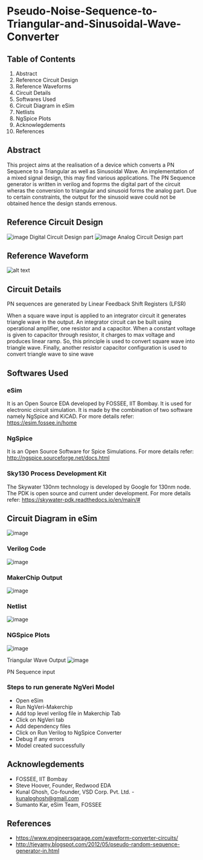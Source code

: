 # Pseudo-Noise-Sequence-to-Triangular-and-Sinusoidal-Wave-Converter
## Table of Contents
1. Abstract 
2. Reference Circuit Design
3. Reference Waveforms
4. Circuit Details
5. Softwares Used
6. Circuit Diagram in eSim
7. Netlists
8. NgSpice Plots
9. Acknowlegdements
10. References
##  Abstract
This project aims at the realisation of a device which converts a PN Sequence to a Triangular as well as Sinusoidal Wave. An implementation of a mixed signal design, this may find various applications. The PN Sequence generator is written in verilog and foprms the digital part of the circuit wheras the conversion to triangular and sinusoid forms the analog part. Due to certain constraints, the output for the sinusoid wave could not be obtained hence the design stands errenous.
## Reference Circuit Design
![image](https://user-images.githubusercontent.com/67062356/194713623-ecf67077-c2d1-4375-8712-71fecaea58f2.png)
Digital Circuit Design part
![image](https://user-images.githubusercontent.com/67062356/194713644-b55bddd1-6d21-4c40-a66a-5605b8f0f4e7.png)
Analog Circuit Design part
## Reference Waveform
![alt text](https://user-images.githubusercontent.com/67062356/194713703-96e84045-1c3e-4be2-8ecd-29b54bb35e35.png)

## Circuit Details
PN sequences are generated by Linear Feedback Shift Registers (LFSR)

When a square wave input is applied to an integrator circuit it generates triangle wave in the output. An integrator circuit can be built using operational amplifier, one resistor and a capacitor. When a constant voltage is given to capacitor through resistor, it charges to max voltage and produces linear ramp. So, this principle is used to convert square wave into triangle wave. Finally, another resistor capacitor configuration is used to convert triangle wave to sine wave
## Softwares Used
### eSim
It is an Open Source EDA developed by FOSSEE, IIT Bombay. It is used for electronic circuit simulation. It is made by the combination of two software namely NgSpice and KiCAD.
For more details refer:
https://esim.fossee.in/home

### NgSpice
It is an Open Source Software for Spice Simulations. For more details refer:
http://ngspice.sourceforge.net/docs.html

### Sky130 Process Development Kit
The Skywater 130nm technology is developed by Google for 130nm node. The PDK is open source and current under development.
For more details refer:
https://skywater-pdk.readthedocs.io/en/main/#
## Circuit Diagram in eSim
![image](https://user-images.githubusercontent.com/67062356/194713981-c4075dd3-745a-4a6f-b0c2-770409b8bb9b.png)

### Verilog Code
![image](https://user-images.githubusercontent.com/67062356/194714127-270a2025-8f15-40fd-babe-b0df42129650.png)

### MakerChip Output
![image](https://user-images.githubusercontent.com/67062356/194714163-9c70828b-7646-4696-b768-dd03ac7e0ea1.png)

### Netlist
![image](https://user-images.githubusercontent.com/67062356/194714192-03556dbb-87f4-4439-8434-246879264ae3.png)

### NGSpice Plots
![image](https://user-images.githubusercontent.com/67062356/194714497-2709d933-ad76-464d-8e6b-1522d25e8f75.png)

Triangular Wave Output
![image](https://user-images.githubusercontent.com/67062356/194714527-2b2383e5-5def-43ad-962b-69f942be29ea.png)

PN Sequence input
### Steps to run generate NgVeri Model
+ Open eSim
+ Run NgVeri-Makerchip
+ Add top level verilog file in Makerchip Tab
+ Click on NgVeri tab
+ Add dependency files
+ Click on Run Verilog to NgSpice Converter
+ Debug if any errors
+ Model created successfully
## Acknowlegdements
+ FOSSEE, IIT Bombay
+ Steve Hoover, Founder, Redwood EDA
+ Kunal Ghosh, Co-founder, VSD Corp. Pvt. Ltd. - kunalpghosh@gmail.com
+ Sumanto Kar, eSim Team, FOSSEE

##	References
+ https://www.engineersgarage.com/waveform-converter-circuits/
+ http://tjeyamy.blogspot.com/2012/05/pseudo-random-sequence-generator-in.html
